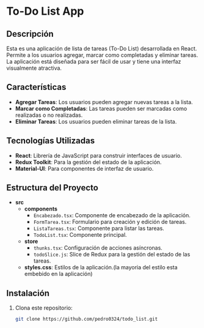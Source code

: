 # To-Do List App

## Descripción
Esta es una aplicación de lista de tareas (To-Do List) desarrollada en React. Permite a los usuarios agregar, marcar como completadas y eliminar tareas. La aplicación está diseñada para ser fácil de usar y tiene una interfaz visualmente atractiva.

## Características
- **Agregar Tareas**: Los usuarios pueden agregar nuevas tareas a la lista.
- **Marcar como Completadas**: Las tareas pueden ser marcadas como realizadas o no realizadas.
- **Eliminar Tareas**: Los usuarios pueden eliminar tareas de la lista.

## Tecnologías Utilizadas
- **React**: Librería de JavaScript para construir interfaces de usuario.
- **Redux Toolkit**: Para la gestión del estado de la aplicación.
- **Material-UI**: Para componentes de interfaz de usuario.

## Estructura del Proyecto
- **src**
  - **components**
    - `Encabezado.tsx`: Componente de encabezado de la aplicación.
    - `FormTarea.tsx`: Formulario para creación y edición de tareas.
    - `ListaTareas.tsx`: Componente para listar las tareas.
    - `TodoList.tsx`: Componente principal.
  - **store**
    - `thunks.tsx`: Configuración de acciones asíncronas.
    - `todoSlice.js`: Slice de Redux para la gestión del estado de las tareas.
  - **styles.css**: Estilos de la aplicación.(la mayoria del estilo esta embebido en la aplicación)

## Instalación

1. Clona este repositorio:
   ```bash
   git clone https://github.com/pedro0324/todo_list.git
